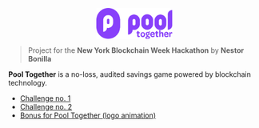 <p align="center">
  <img align="center" width="30%" src="/documentation/resources/pt-logo.svg">
</p>

> Project for the **New York Blockchain Week Hackathon**
> by **Nestor Bonilla**

**Pool Together** is a no-loss, audited savings game powered by blockchain technology.

* [Challenge no. 1](https://github.com/nestorbonilla/pool-together/tree/master/documentation/challenge_1.md)
* [Challenge no. 2](https://github.com/nestorbonilla/pool-together/tree/master/documentation/challenge_2.md)
* [Bonus for Pool Together (logo animation)](https://lottiefiles.com/16848-drizzle)